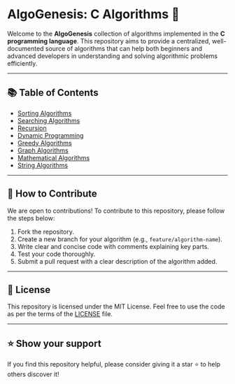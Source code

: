 # AlgoGenesis: C Algorithms 📘

Welcome to the **AlgoGenesis** collection of algorithms implemented in the **C programming language**. This repository aims to provide a centralized, well-documented source of algorithms that can help both beginners and advanced developers in understanding and solving algorithmic problems efficiently.

---

## 📚 Table of Contents

- [Sorting Algorithms](#sorting-algorithms)
- [Searching Algorithms](#searching-algorithms)
- [Recursion](#recursion)
- [Dynamic Programming](#dynamic-programming)
- [Greedy Algorithms](#greedy-algorithms)
- [Graph Algorithms](#graph-algorithms)
- [Mathematical Algorithms](#mathematical-algorithms)
- [String Algorithms](#string-algorithms)

---

## 🤝 How to Contribute

We are open to contributions! To contribute to this repository, please follow the steps below:

1. Fork the repository.
2. Create a new branch for your algorithm (e.g., `feature/algorithm-name`).
3. Write clear and concise code with comments explaining key parts.
4. Test your code thoroughly.
5. Submit a pull request with a clear description of the algorithm added.

---

## 📜 License

This repository is licensed under the MIT License. Feel free to use the code as per the terms of the [LICENSE](LICENSE) file.

---

## ⭐ Show your support

If you find this repository helpful, please consider giving it a star ⭐ to help others discover it!

